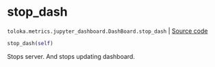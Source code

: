 # stop_dash
`toloka.metrics.jupyter_dashboard.DashBoard.stop_dash` | [Source code](https://github.com/Toloka/toloka-kit/blob/v1.2.0/src/metrics/jupyter_dashboard.py#L353)

```python
stop_dash(self)
```

Stops server. And stops updating dashboard.

